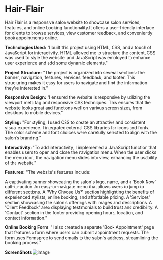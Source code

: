 # Hair-Flair

 Hair Flair is a responsive salon website to showcase salon services, features, and online booking functionality.It offers a user-friendly interface for clients to browse services, view customer feedback, and conveniently book appointments online.

**Technologies Used:**
"I built this project using HTML, CSS, and a touch of JavaScript for interactivity. HTML allowed me to structure the content, CSS was used to style the website, and JavaScript was employed to enhance user experience and add some dynamic elements."

**Project Structure:**
"The project is organized into several sections: the banner, navigation, features, services, feedback, and footer. This structuring makes it easy for users to navigate and find the information they're interested in."

**Responsive Design:**
"I ensured the website is responsive by utilizing the viewport meta tag and responsive CSS techniques. This ensures that the website looks great and functions well on various screen sizes, from desktops to mobile devices."

**Styling:**
"For styling, I used CSS to create an attractive and consistent visual experience. I integrated external CSS libraries for icons and fonts. The color scheme and font choices were carefully selected to align with the salon's branding."

**Interactivity:**
"To add interactivity, I implemented a JavaScript function that enables users to open and close the navigation menu. When the user clicks the menu icon, the navigation menu slides into view, enhancing the usability of the website."

**Features:**
"The website's features include:

A captivating banner showcasing the salon's logo, name, and a 'Book Now' call-to-action.
An easy-to-navigate menu that allows users to jump to different sections.
A 'Why Choose Us?' section highlighting the benefits of experienced stylists, online booking, and affordable pricing.
A 'Services' section showcasing the salon's offerings with images and descriptions.
A 'Client Feedback' area displaying testimonials to build trust and credibility.
A 'Contact' section in the footer providing opening hours, location, and contact information."

**Online Booking Form:**
"I also created a separate 'Book Appointment' page that features a form where users can submit appointment requests. The form uses Formspree to send emails to the salon's address, streamlining the booking process."

**ScreenShots**
![image](https://github.com/nishad6112/Hair-Flair/assets/91268115/f4d59b8e-3774-4b95-84f7-1ccb71a59d27)

